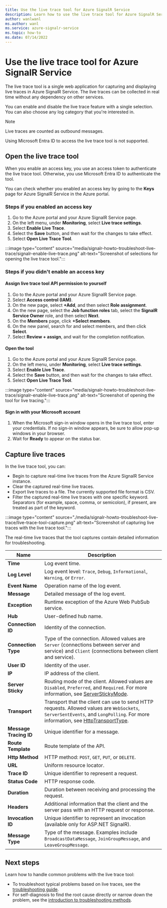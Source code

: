 ```yaml
---
title: Use the live trace tool for Azure SignalR Service
description: Learn how to use the live trace tool for Azure SignalR Service.
author: wanlwanl
ms.author: wanl
ms.service: azure-signalr-service
ms.topic: how-to 
ms.date: 07/14/2022
---
```


# Use the live trace tool for Azure SignalR Service

The live trace tool is a single web application for capturing and displaying live traces in Azure SignalR Service. The live traces can be collected in real time without any dependency on other services.

You can enable and disable the live trace feature with a single selection. You can also choose any log category that you're interested in.

> [!NOTE]
> Live traces are counted as outbound messages.
>
> Using Microsoft Entra ID to access the live trace tool is not supported.

## Open the live trace tool

When you enable an access key, you use an access token to authenticate the live trace tool. Otherwise, you use Microsoft Entra ID to authenticate the tool.

You can check whether you enabled an access key by going to the **Keys** page for Azure SignalR Service in the Azure portal.

### Steps if you enabled an access key

1. Go to the Azure portal and your Azure SignalR Service page.
1. On the left menu, under **Monitoring**, select **Live trace settings**.
1. Select **Enable Live Trace**.
1. Select the **Save** button, and then wait for the changes to take effect.
1. Select **Open Live Trace Tool**.

:::image type="content" source="media/signalr-howto-troubleshoot-live-trace/signalr-enable-live-trace.png" alt-text="Screenshot of selections for opening the live trace tool.":::

### Steps if you didn't enable an access key

#### Assign live trace tool API permission to yourself

1. Go to the Azure portal and your Azure SignalR Service page.
1. Select **Access control (IAM)**.
1. On the new page, select **+Add**, and then select **Role assignment**.
1. On the new page, select the **Job function roles** tab, select the **SignalR Service Owner** role, and then select **Next**.
1. On the **Members** page, click **+Select members**.
1. On the new panel, search for and select members, and then click **Select**.
1. Select **Review + assign**, and wait for the completion notification.

#### Open the tool

1. Go to the Azure portal and your Azure SignalR Service page.
1. On the left menu, under **Monitoring**, select **Live trace settings**.
1. Select **Enable Live Trace**.
1. Select the **Save** button, and then wait for the changes to take effect.
1. Select **Open Live Trace Tool**.

:::image type="content" source="media/signalr-howto-troubleshoot-live-trace/signalr-enable-live-trace.png" alt-text="Screenshot of opening the tool for live tracing.":::

#### Sign in with your Microsoft account

1. When the Microsoft sign-in window opens in the live trace tool, enter your credentials. If no sign-in window appears, be sure to allow pop-up windows in your browser.
1. Wait for **Ready** to appear on the status bar.

## Capture live traces

In the live trace tool, you can:

* Begin to capture real-time live traces from the Azure SignalR Service instance.
* Clear the captured real-time live traces.
* Export live traces to a file. The currently supported file format is CSV.
* Filter the captured real-time live traces with one specific keyword. Separators (for example, space, comma, or semicolon), if present, are treated as part of the keyword.

:::image type="content" source="./media/signalr-howto-troubleshoot-live-trace/live-trace-tool-capture.png" alt-text="Screenshot of capturing live traces with the live trace tool.":::

The real-time live traces that the tool captures contain detailed information for troubleshooting.

| Name | Description |
| ------------ |  ------------------------ |
| **Time** | Log event time. |
| **Log Level** | Log event level: `Trace`, `Debug`, `Informational`, `Warning`, or `Error`. |
| **Event Name** | Operation name of the log event. |
| **Message** | Detailed message of the log event. |
| **Exception** | Runtime exception of the Azure Web PubSub service. |
| **Hub** | User-defined hub name. |
| **Connection ID** | Identity of the connection. |
| **Connection Type** | Type of the connection. Allowed values are `Server` (connections between server and service) and `Client` (connections between client and service).|
| **User ID** | Identity of the user. |
| **IP** | IP address of the client. |
| **Server Sticky** | Routing mode of the client. Allowed values are `Disabled`, `Preferred`, and `Required`. For more information, see [ServerStickyMode](https://github.com/Azure/azure-signalr/blob/master/docs/run-asp-net-core.md#serverstickymode). |
| **Transport** | Transport that the client can use to send HTTP requests. Allowed values are `WebSockets`, `ServerSentEvents`, and `LongPolling`. For more information, see [HttpTransportType](/dotnet/api/microsoft.aspnetcore.http.connections.httptransporttype). |
| **Message Tracing ID** | Unique identifier for a message. |
| **Route Template** | Route template of the API. |
| **Http Method** | HTTP method: `POST`, `GET`, `PUT`, or `DELETE`. |
| **URL** | Uniform resource locator. |
| **Trace ID** | Unique identifier to represent a request. |
| **Status Code** | HTTP response code. |
| **Duration** | Duration between receiving and processing the request. |
| **Headers** | Additional information that the client and the server pass with an HTTP request or response. |
| **Invocation ID** | Unique identifier to represent an invocation (available only for ASP.NET SignalR). |
| **Message Type** | Type of the message. Examples include `BroadcastDataMessage`, `JoinGroupMessage`, and `LeaveGroupMessage`. |

## Next steps

Learn how to handle common problems with the live trace tool:

* To troubleshoot typical problems based on live traces, see the [troubleshooting guide](./signalr-howto-troubleshoot-guide.md).
* For self-diagnosis to find the root cause directly or narrow down the problem, see the [introduction to troubleshooting methods](./signalr-howto-troubleshoot-method.md).
